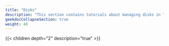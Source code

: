 ```yaml
---
title: "Disks"
description: "This section contains tutorials about managing disks in TrueNAS."
geekdocCollapseSection: true
weight: 40
---
```


{{< children depth="2" description="true" >}}
